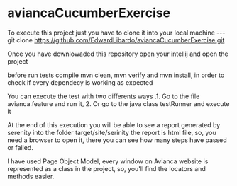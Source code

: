 # aviancaCucumberExercise

To execute this project just you have to clone it into your local machine --- git clone https://github.com/EdwardLibardo/aviancaCucumberExercise.git

Once you have downlowaded this repository open your intellij and open the project

before run tests compile mvn clean, mvn verify and mvn install, in order to check if every dependecy is working as expected

You can execute the test with two differents ways
.1. Go to the file avianca.feature and run it, 
 2. Or go to the java class testRunner and execute it

At the end of this execution you will be able to see a report generated by serenity into the folder target/site/serinity
the report is html file, so, you need a browser to open it, there you can see how many steps have passed or failed.

I have used Page Object Model, every window on Avianca website is represented as a class in the project, so, you'll find the locators and methods easier.
